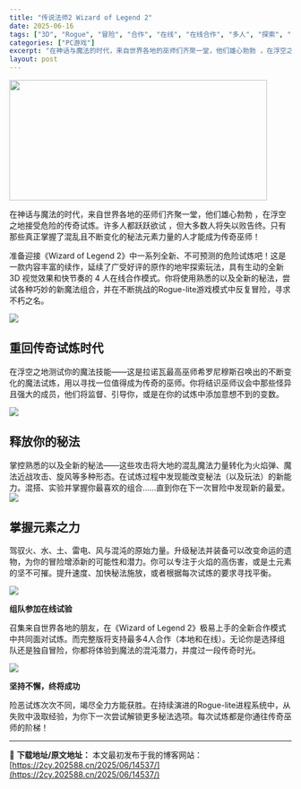 ```yaml
---
title: "传说法师2 Wizard of Legend 2"
date: 2025-06-16
tags: ["3D", "Rogue", "冒险", "合作", "在线", "在线合作", "多人", "探索", "本地", "神话"]
categories: ["PC游戏"]
excerpt: "在神话与魔法的时代，来自世界各地的巫师们齐聚一堂，他们雄心勃勃 ，在浮空之地接受危险的传奇试炼。许多人都跃跃欲试 ，但大多数人将失以败告终。只有那些真正掌握了混乱且不断变化的秘法元素力量的人才能成为传奇巫师！ 准备迎接《Wizard of Legend 2》中一系列全新、不可预测的危险试炼吧！这是一&hellip;"
layout: post
---
```


<img class="aligncenter size-full wp-image-14530" src="https://2cy.202588.cn/wp-content/uploads/2025/06/2025061611475173.webp" alt="" width="460" height="215" />
<p class="bb_paragraph">在神话与魔法的时代，来自世界各地的巫师们齐聚一堂，他们雄心勃勃 ，在浮空之地接受危险的传奇试炼。许多人都跃跃欲试 ，但大多数人将失以败告终。只有那些真正掌握了混乱且不断变化的秘法元素力量的人才能成为传奇巫师！</p>
<p class="bb_paragraph">准备迎接《Wizard of Legend 2》中一系列全新、不可预测的危险试炼吧！这是一款内容丰富的续作，延续了广受好评的原作的地牢探索玩法，具有生动的全新 3D 视觉效果和快节奏的 4 人在线合作模式。你将使用熟悉的以及全新的秘法，尝试各种巧妙的新魔法组合，并在不断挑战的Rogue-lite游戏模式中反复冒险，寻求不朽之名。</p>

<div class="bb_wide_img_ctn"><img class="bb_img" src="https://shared.fastly.steamstatic.com/store_item_assets/steam/apps/2193540/extras/WoL2_Header_JourneyBack.gif?t=1749821353" /></div>
<h2 class="bb_tag"><strong>重回传奇试炼时代</strong></h2>
<p class="bb_paragraph">在浮空之地测试你的魔法技能——这是拉诺瓦最高巫师希罗尼穆斯召唤出的不断变化的魔法试炼，用以寻找一位值得成为传奇的巫师。你将结识巫师议会中那些怪异且强大的成员，他们将监督、引导你，或是在你的试炼中添加意想不到的变数。</p>

<div class="bb_wide_img_ctn"><img class="bb_img" src="https://shared.fastly.steamstatic.com/store_item_assets/steam/apps/2193540/extras/WoL2_Header_Arcana.gif?t=1749821353" /></div>
<h2 class="bb_tag"><strong>释放你的秘法</strong></h2>
掌控熟悉的以及全新的秘法——这些攻击将大地的混乱魔法力量转化为火焰弹、魔法近战攻击、旋风等多种形态。在试炼过程中发现能改变秘法（以及玩法）的新能力。混搭、实验并掌握你最喜欢的组合……直到你在下一次冒险中发现新的最爱。
<div class="bb_wide_img_ctn"><img class="bb_img" src="https://shared.fastly.steamstatic.com/store_item_assets/steam/apps/2193540/extras/WoL2_Header_Elements.gif?t=1749821353" /></div>
<h2 class="bb_tag"><strong>掌握元素之力</strong></h2>
<p class="bb_paragraph">驾驭火、水、土、雷电、风与混沌的原始力量。升级秘法并装备可以改变命运的遗物，为你的冒险增添新的可能性和潜力。你可以专注于火焰的高伤害，或是土元素的坚不可摧。提升速度、加快秘法施放，或者根据每次试炼的要求寻找平衡。</p>

<div class="bb_wide_img_ctn"><img class="bb_img" src="https://shared.fastly.steamstatic.com/store_item_assets/steam/apps/2193540/extras/WoL2_Header_TeamUp.gif?t=1749821353" /></div>
<p class="bb_paragraph"><strong>组队参加在线试验</strong></p>
<p class="bb_paragraph">召集来自世界各地的朋友，在《Wizard of Legend 2》极易上手的全新合作模式中共同面对试炼。而完整版将支持最多4人合作（本地和在线）。无论你是选择组队还是独自冒险，你都将体验到魔法的混沌潜力，并度过一段传奇时光。</p>

<div class="bb_wide_img_ctn"><img class="bb_img" src="https://shared.fastly.steamstatic.com/store_item_assets/steam/apps/2193540/extras/WoL2_Header_Persevere.gif?t=1749821353" /></div>
<p class="bb_paragraph"><strong>坚持不懈，终将成功</strong></p>
<p class="bb_paragraph">险恶试炼次次不同，竭尽全力方能获胜。在持续演进的Rogue-lite进程系统中，从失败中汲取经验，为你下一次尝试解锁更多秘法选项。每次试炼都是你通往传奇巫师的阶梯！</p>

---
📖 **下载地址/原文地址：** 本文最初发布于我的博客网站：[https://2cy.202588.cn/2025/06/14537/](https://2cy.202588.cn/2025/06/14537/)
